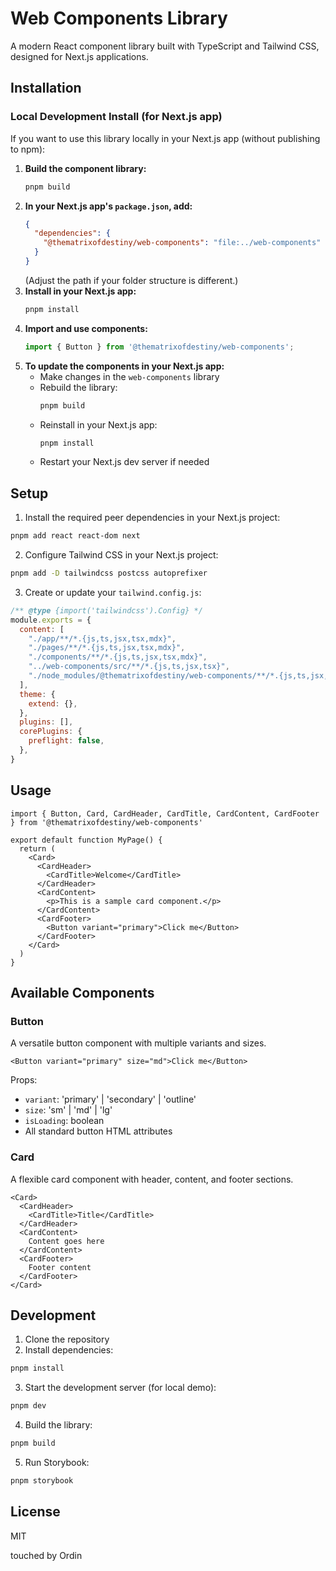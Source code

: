 # Web Components Library

A modern React component library built with TypeScript and Tailwind CSS, designed for Next.js applications.

## Installation

### Local Development Install (for Next.js app)

If you want to use this library locally in your Next.js app (without publishing to npm):

1. **Build the component library:**
   ```bash
   pnpm build
   ```
2. **In your Next.js app's `package.json`, add:**
   ```json
   {
     "dependencies": {
       "@thematrixofdestiny/web-components": "file:../web-components"
     }
   }
   ```
   (Adjust the path if your folder structure is different.)
3. **Install in your Next.js app:**
   ```bash
   pnpm install
   ```
4. **Import and use components:**
   ```js
   import { Button } from '@thematrixofdestiny/web-components';
   ```
5. **To update the components in your Next.js app:**
   - Make changes in the `web-components` library
   - Rebuild the library:
     ```bash
     pnpm build
     ```
   - Reinstall in your Next.js app:
     ```bash
     pnpm install
     ```
   - Restart your Next.js dev server if needed

## Setup

1. Install the required peer dependencies in your Next.js project:

```bash
pnpm add react react-dom next
```

2. Configure Tailwind CSS in your Next.js project:

```bash
pnpm add -D tailwindcss postcss autoprefixer
```

3. Create or update your `tailwind.config.js`:

```js
/** @type {import('tailwindcss').Config} */
module.exports = {
  content: [
    "./app/**/*.{js,ts,jsx,tsx,mdx}",
    "./pages/**/*.{js,ts,jsx,tsx,mdx}",
    "./components/**/*.{js,ts,jsx,tsx,mdx}",
    "../web-components/src/**/*.{js,ts,jsx,tsx}",
    "./node_modules/@thematrixofdestiny/web-components/**/*.{js,ts,jsx,tsx}",
  ],
  theme: {
    extend: {},
  },
  plugins: [],
  corePlugins: {
    preflight: false,
  },
}
```

## Usage

```tsx
import { Button, Card, CardHeader, CardTitle, CardContent, CardFooter } from '@thematrixofdestiny/web-components'

export default function MyPage() {
  return (
    <Card>
      <CardHeader>
        <CardTitle>Welcome</CardTitle>
      </CardHeader>
      <CardContent>
        <p>This is a sample card component.</p>
      </CardContent>
      <CardFooter>
        <Button variant="primary">Click me</Button>
      </CardFooter>
    </Card>
  )
}
```

## Available Components

### Button

A versatile button component with multiple variants and sizes.

```tsx
<Button variant="primary" size="md">Click me</Button>
```

Props:
- `variant`: 'primary' | 'secondary' | 'outline'
- `size`: 'sm' | 'md' | 'lg'
- `isLoading`: boolean
- All standard button HTML attributes

### Card

A flexible card component with header, content, and footer sections.

```tsx
<Card>
  <CardHeader>
    <CardTitle>Title</CardTitle>
  </CardHeader>
  <CardContent>
    Content goes here
  </CardContent>
  <CardFooter>
    Footer content
  </CardFooter>
</Card>
```

## Development

1. Clone the repository
2. Install dependencies:
```bash
pnpm install
```

3. Start the development server (for local demo):
```bash
pnpm dev
```

4. Build the library:
```bash
pnpm build
```

5. Run Storybook:
```bash
pnpm storybook
```

## License

MIT 


touched by Ordin